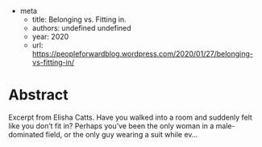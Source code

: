 - meta 
	- title: Belonging vs. Fitting in.
	- authors: undefined undefined
	- year: 2020
	- url: https://peopleforwardblog.wordpress.com/2020/01/27/belonging-vs-fitting-in/

# Abstract 

Excerpt from Elisha Catts. Have you walked into a room and suddenly felt like you don’t fit in? Perhaps you’ve been the only woman in a male-dominated field, or the only guy wearing a suit while ev…
